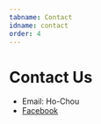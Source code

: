 ```yaml
---
tabname: Contact
idname: contact
order: 4
---
```


Contact Us
==========

* Email: Ho-Chou
* [Facebook](https://www.facebook.com/groups/161031927258544/)

